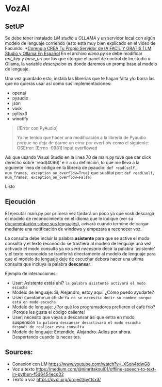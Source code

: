 # VozAI


## SetUP
Se debe tener instalado *LM studio* u *OLLAMA* y un servidor local con algún modelo de lenguaje corriendo (esto está muy bien explicado en el video de Facundo: *[Corengia CREA Tu Propio Servidor de IA FACIL Y GRATIS | LM Studio y Ollama En Español](https://www.youtube.com/watch?v=_XSoh4tdwG8)
En el archivo *elena.py* se debe modificar *api_key* y *base_url* por los que otorgue el panel de control de lm studio u Ollama, la variable *descripcion* es donde daremos un promp base al modelo de lenguaje.


Una vez guardado esto, instala las librerias que te hagan falta y/o borra las que no quieras usar así como sus implementaciones:

* openai
* pyaudio
* json 
* vosk 
* pyttsx3 
* winotify 

>[!Error con PyAudio]
   >
   >Yo he tenido que hacer una modificación a la librería de Pyaudio porque no deja de darme un error por overflow como el siguiente: OSError: [Errno -9981] Input overflowed

Así que usando Visual Studio en la linea 70 de main.py tuve que dar click derecho sobre 'read(4096)' e ir a su definición, lo que me lleva a la siguiente linea de código en la librería de pyaudio:
`def read(self, num_frames, exception_on_overflow=True)`
que sustituí por:
`def read(self, num_frames, exception_on_overflow=False)`

Listo

## Ejecución

El ejecutar main.py por primera vez tardará un poco ya que vosk descarga el modelo de reconocimiento en el idioma que le indique (ver su [documentación sobre sus lenguajes](https://alphacephei.com/vosk/models)), avisará cuando termine de cargar mediante una notificación de windows y empezara a reconocer voz.

La consulta debe incluir la palabra **asistente** para que se active el modo consulta y el texto reconocido se trasfiera al modelo de lenguaje
una vez activado el modo consulta ya *no será necesario* decir la palabra 'asistente' y el texto reconocido se tranferirá directamente al modelo de lenguaje
para que el modelo de lenguaje deje de escuchar deberá hacer una ultima consulta que incluya la palabra **descansar**.


Ejemplo de interacciones:

* User: Asistente estás ahí? `la palabra asistente activará el modo escucha`
* Modelo de lenguaje: Sí, Alejandro, estoy aquí. ¿Cómo puedo ayudarte?
* User: cuentame un chiste `Ya no se necesita decir su nombre porque está en modo escucha`
* Modelo de lenguaje: ¿Por qué los programadores prefieren el café frío? ¡Porque les gusta el código caliente!
* User: necesito que vayas a descansar así que entra en modo suspensión `la palabra descansar desactivará el modo escucha después de realizar esta consulta`
* Modelo de lenguaje: Entendido, Alejandro. Adios por ahora.  Despertando cuando lo necesites.

## Sources:

* Conexion con LM https://www.youtube.com/watch?v=_XSoh4tdwG8
* Voz a texto https://medium.com/@nimritakoul01/offline-speech-to-text-in-python-f5d6454ecd02
* Texto a voz https://pypi.org/project/pyttsx3/
